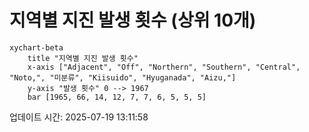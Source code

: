 # 지역별 지진 발생 횟수 (상위 10개)

```mermaid
xychart-beta
    title "지역별 지진 발생 횟수"
    x-axis ["Adjacent", "Off", "Northern", "Southern", "Central", "Noto,", "미분류", "Kiisuido", "Hyuganada", "Aizu,"]
    y-axis "발생 횟수" 0 --> 1967
    bar [1965, 66, 14, 12, 7, 7, 6, 5, 5, 5]
```

업데이트 시간: 2025-07-19 13:11:58
